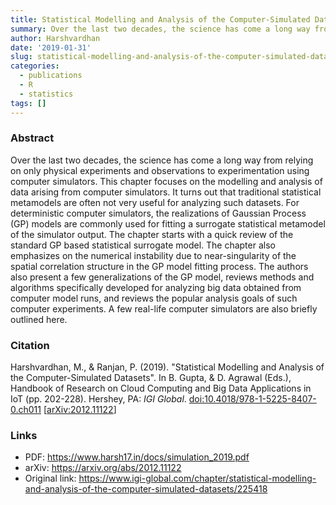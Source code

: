 ```yaml
---
title: Statistical Modelling and Analysis of the Computer-Simulated Datasets
summary: Over the last two decades, the science has come a long way from relying on only physical experiments and observations to experimentation using computer simulators. This chapter focuses on the modelling and analysis of data arising from computer simulators. It turns out that traditional statistical metamodels are often not very useful for analyzing such datasets. For deterministic computer simulators, the realizations of Gaussian Process (GP) models are commonly used for fitting a surrogate statistical metamodel of the simulator output. This peer-reviewed book chapter reviews GP models, their numerical stability due to near-singularity of spatial correlation structures. We also presented generalisations of GP model and reviewed algorithms for big data.
author: Harshvardhan
date: '2019-01-31'
slug: statistical-modelling-and-analysis-of-the-computer-simulated-datasets
categories:
  - publications
  - R
  - statistics
tags: []
---
```


### Abstract

Over the last two decades, the science has come a long way from relying on only physical experiments and observations to experimentation using computer simulators. This chapter focuses on the modelling and analysis of data arising from computer simulators. It turns out that traditional statistical metamodels are often not very useful for analyzing such datasets. For deterministic computer simulators, the realizations of Gaussian Process (GP) models are commonly used for fitting a surrogate statistical metamodel of the simulator output. The chapter starts with a quick review of the standard GP based statistical surrogate model. The chapter also emphasizes on the numerical instability due to near-singularity of the spatial correlation structure in the GP model fitting process. The authors also present a few generalizations of the GP model, reviews methods and algorithms specifically developed for analyzing big data obtained from computer model runs, and reviews the popular analysis goals of such computer experiments. A few real-life computer simulators are also briefly outlined here.

### Citation

Harshvardhan, M., & Ranjan, P. (2019). "Statistical Modelling and Analysis of the Computer-Simulated Datasets". In B. Gupta, & D. Agrawal (Eds.), Handbook of Research on Cloud Computing and Big Data Applications in IoT (pp. 202-228). Hershey, PA: *IGI Global*. <doi:10.4018/978-1-5225-8407-0.ch011> \[[arXiv:2012.11122](https://arxiv.org/pdf/2012.11122.pdf)\]

### Links

-   PDF: <https://www.harsh17.in/docs/simulation_2019.pdf>
-   arXiv: <https://arxiv.org/abs/2012.11122>
-   Original link: <https://www.igi-global.com/chapter/statistical-modelling-and-analysis-of-the-computer-simulated-datasets/225418>
